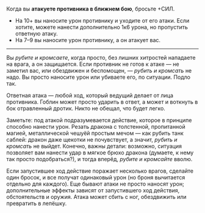 Когда вы **атакуете противника в ближнем бою**, бросьте +СИЛ.
- На 10+ вы наносите урон противнику и уходите от его атаки. Если хотите, можете нанести дополнительно 1к6 урона, но пропустить ответную атаку.
- На 7–9 вы наносите урон противнику, а он атакует вас.

---
Вы *рубите и кромсаете*, когда просто, без лишних хитростей нападаете на врага, а он защищается. Если противник не готов к атаке — не заметил вас, или обездвижен и беспомощен, — *рубить и кромсать* не надо. Вы просто наносите урон или убиваете его, по ситуации. Подло так.

Ответная атака — любой ход, который ведущий делает от лица противника. Гоблин может просто ударить в ответ, а может и воткнуть в бок отравленный дротик. Никто не обещал, что будет легко.

Заметьте: под атакой подразумевается действие, которое в принципе способно нанести урон. Резать дракона с толстенной, пропитанной магией, металлической чешуёй простым мечом — как рубить танк саблей: дракон даже щекотки не почувствует, а значит, *рубить и кромсать* не выйдет. Конечно, важны детали: возможно, ситуация позволяет вам нанести удар в мягкое брюхо дракона (думаете, к нему так просто подобраться?), и тогда вперёд, *рубите и кромсайте* вволю.

Если запустившее ход действие поражает несколько врагов, сделайте один бросок, и все получат одинаковый урон (но броня вычитается отдельно для каждого). Еще бывают атаки не просто наносят урон; дополнительные эффекты зависят от запустившего ход действия, обстоятельств и оружия. Атака может сбить с ног, обездвижить или превратить в лепёшку.